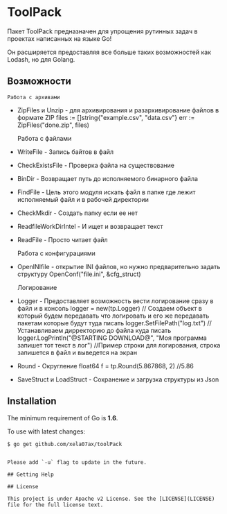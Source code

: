 ToolPack 
===

Пакет ToolPack предназначен для упрощения рутинных задач в проектах написанных на языке Go! 

Он расширяется предоставляя все больше таких возможностей как Lodash, но для Golang.

## Возможности

	Работа с архивами
- ZipFiles и Unzip - для архивирования и разархивирование файлов в формате ZIP 
    files := []string{"example.csv", "data.csv"}
    err := ZipFiles("done.zip", files)
	
	Работа с файлами
- WriteFile - Запись байтов в файл
- CheckExistsFile - Проверка файла на существование
- BinDir - Возвращает путь до исполняемого бинарного файла
- FindFile - Цель этого модуля искать файл в папке где лежит исполняемый файл и в рабочей директории
- CheckMkdir - Создать папку если ее нет
- ReadfileWorkDirIntel - И ищет и возвращает текст
- ReadFile - Просто читает файл

	Работа с конфигурациями
- OpenINIfile - открытие INI файлов, но нужно предварительно задать структуру
    OpenConf("file.ini", &cfg_struct)
	
	Логирование
- Logger - Предоставляет возможность вести логирование сразу в файл и в консоль
	logger = new(tp.Logger) // Создаем объект в который будем передавать что логировать и его же передавать пакетам которые будут туда писать
	logger.SetFilePath("log.txt") // Устанавливаем дирректорию до файла куда писать
	logger.LogPrintln("@STARTING DOWNLOAD@", "Моя программа запишет тот текст в лог") //Пример строки для логирования, строка запишется в файл и выведется на экран
- Round - Округление float64
    f = tp.Round(5.867868, 2) //5.86
- SaveStruct и LoadStruct - Сохранение и загрузка структуры из Json

## Installation

The minimum requirement of Go is **1.6**.

To use with latest changes:

```sh
$ go get github.com/xela07ax/toolPack
```
```

Please add `-u` flag to update in the future.

## Getting Help

## License

This project is under Apache v2 License. See the [LICENSE](LICENSE) file for the full license text.
